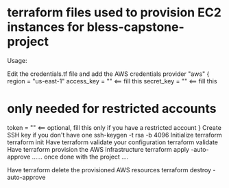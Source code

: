 # terraform files used to provision EC2 instances for bless-capstone-project
Usage:

Edit the credentials.tf file and add the AWS credentials
provider "aws" {
  region = "us-east-1"
  access_key = ""   <== fill this
  secret_key = ""   <== fill this
  # only needed for restricted accounts
  token = ""        <== optional, fill this only if you have a restricted account
}
Create SSH key if you don't have one
ssh-keygen -t rsa -b 4096
Initialize terraform
terraform init
Have terraform validate your configuration
terraform validate
Have terraform provision the AWS infrastructure
terraform apply -auto-approve
...... once done with the project ....

Have terraform delete the provisioned AWS resources
terraform destroy -auto-approve
